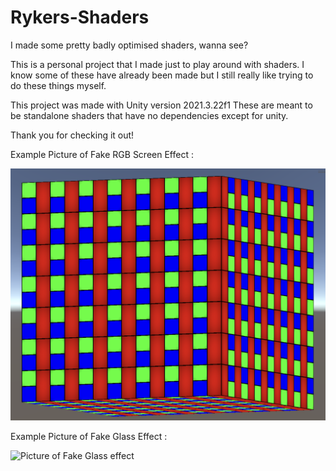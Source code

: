 # Rykers-Shaders
I made some pretty badly optimised shaders, wanna see?

This is a personal project that I made just to play around with shaders. I know some of these have already been made but I still really like trying to do these things myself.

This project was made with Unity version 2021.3.22f1 
These are meant to be standalone shaders that have no dependencies except for unity. 

Thank you for checking it out!

Example Picture of Fake RGB Screen Effect :

![Picture of the Fake RBG Screen effect | Images/Screenshot 2023-06-29 at 12.51.14 PM.png](https://github.com/WhatisaRyker/Rykers-Shaders/blob/main/Images/Screenshot%202023-06-29%20at%2012.51.14%20PM.png?raw=true)

Example Picture of Fake Glass Effect :

![Picture of Fake Glass effect](https://github.com/WhatisaRyker/Rykers-Shaders/assets/83782623/d49e689c-b691-40f8-9185-e425c66c9631)
